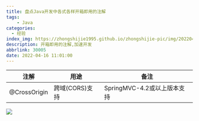 ```yaml
---
title: 盘点Java开发中各式各样开箱即用的注解
tags:
    - Java
categories:
  - 经验
index_img: https://zhongshijie1995.github.io/zhongshijie-pic/img/20220416112100.png
description: 开箱即用的注解,加速开发
abbrlink: 30005
date: 2022-04-16 11:01:00
---
```


|注解 |用途 |备注 |
|---|---|---|
|@CrossOrigin |跨域(CORS)支持 |SpringMVC-4.2或以上版本支持 |

![](https://zhongshijie1995.github.io/zhongshijie-pic/img/20220416112100.png)
